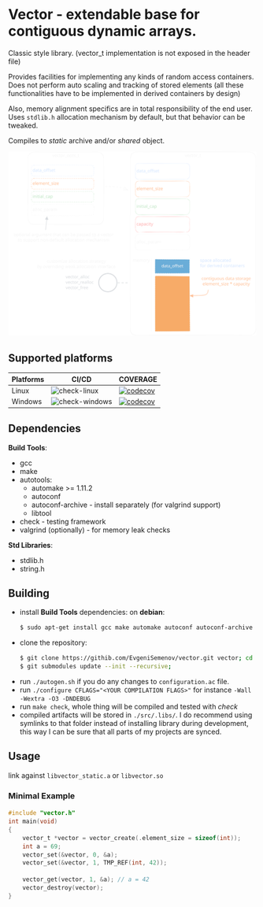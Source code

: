 # Vector - extendable base for contiguous dynamic arrays.
Classic style library. (vector_t implementation is not exposed in the header file)

Provides facilities for implementing any kinds of random access containers.
Does not perform auto scaling and tracking of stored elements 
(all these functionalities have to be implemented in derived containers by design)

Also, memory alignment specifics are in total responsibility of the end user.
Uses `stdlib.h` allocation mechanism by default, but that behavior can be tweaked.

Compiles to *static* archive and/or *shared* object.

![vector-scheme](docs/vector-scheme.svg)

## Supported platforms

<div align="center" style="display:flex justify-content:stretch">
  
| Platforms | CI/CD | COVERAGE |
|---|---|---|
| Linux | ![check-linux](https://github.com/evjeesm/vector/actions/workflows/linux.yml/badge.svg) | [![codecov](https://codecov.io/github/evjeesm/vector/graph/badge.svg?flag=debian)](https://codecov.io/github/evjeesm/vector) |
| Windows | ![check-windows](https://github.com/evjeesm/vector/actions/workflows/windows.yml/badge.svg) | [![codecov](https://codecov.io/github/evjeesm/vector/graph/badge.svg?flag=windows)](https://codecov.io/github/evjeesm/vector) |

</div>

## Dependencies
**Build Tools**:
  - gcc
  - make
  - autotools:
    - automake >= 1.11.2
    - autoconf
    - autoconf-archive - install separately (for valgrind support)
    - libtool
  - check - testing framework
  - valgrind (optionally) - for memory leak checks

**Std Libraries**:
  - stdlib.h
  - string.h

## Building
- install **Build Tools** dependencies:
  on **debian**:
    ```sh
    $ sudo apt-get install gcc make automake autoconf autoconf-archive libtool check valgrind
    ```
- clone the repository:
  ```sh
  $ git clone https://githib.com/EvgeniSemenov/vector.git vector; cd vector;
  $ git submodules update --init --recursive;
  ```
- run `./autogen.sh` if you do any changes to `configuration.ac` file.
- run `./configure CFLAGS="<YOUR COMPILATION FLAGS>"` for instance `-Wall -Wextra -O3 -DNDEBUG`
- run `make check`, whole thing will be compiled and tested with *check*
- compiled artifacts will be stored in `./src/.libs/`.
  I do recommend using symlinks to that folder instead of installing library during development,
  this way I can be sure that all parts of my projects are synced.

## Usage
link against `libvector_static.a` or `libvector.so`

### Minimal Example
```c
#include "vector.h"
int main(void)
{
    vector_t *vector = vector_create(.element_size = sizeof(int));
    int a = 69;
    vector_set(&vector, 0, &a);
    vector_set(&vector, 1, TMP_REF(int, 42));

    vector_get(vector, 1, &a); // a = 42
    vector_destroy(vector);
}
```
